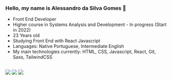 ### Hello, my name is Alessandro da Silva Gomes 👋

- Front End Developer
- Higher course in Systems Analysis and Development - In progress (Start in 2022)
- 23 Years old
- Studying Front End with React Javascript
- Languages: Native Portuguese, Intermediate English
- My main technologies currently: HTML, CSS, Javascript, React, Git, Sass, TailwindCSS

<div><br>
  <a href="https://www.instagram.com/allesssandro_gomes" target="_blank"><img src="https://img.shields.io/badge/-Instagram-%23E4405F?style=for-the-badge&logo=instagram&logoColor=white" target="_blank"></a>
  <a href = "mailto:alllessandrogomes@gmail.com"><img src="https://img.shields.io/badge/-Gmail-%23333?style=for-the-badge&logo=gmail&logoColor=white" target="_blank"></a>
  <a href="https://www.linkedin.com/in/alessandro-da-silva-gomes-a82286240/" target="_blank"><img src="https://img.shields.io/badge/-LinkedIn-%230077B5?style=for-the-badge&logo=linkedin&logoColor=white" target="_blank"></a>

